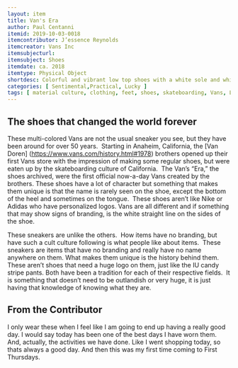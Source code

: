```yaml
---
layout: item
title: Van's Era 
author: Paul Centanni
itemid: 2019-10-03-0018
itemcontributor: J’essence Reynolds 
itemcreator: Vans Inc
itemsubjecturl: 
itemsubject: Shoes
itemdate: ca. 2018
itemtype: Physical Object
shortdesc: Colorful and vibrant low top shoes with a white sole and white laces.  They have black and white checkers with a yellow stripe right through the shoe.  It also has hits of teal and raspberry
categories: [ Sentimental,Practical, Lucky ]
tags: [ material culture, clothing, feet, shoes, skateboarding, Vans, Lucky]
---
```


## The shoes that changed the world forever

These multi-colored Vans are not the usual sneaker you see, but they have been around for over 50 years.  Starting in Anaheim, California, the [Van Doren] (https://www.vans.com/history.html#1978) brothers opened up their first Vans store with the impression of making some regular shoes, but were eaten up by the skateboarding culture of California.  The Van’s “Era,” the shoes archived, were the first official now-a-day Vans created by the brothers. These shoes have a lot of character but something that makes them unique is that the name is rarely seen on the shoe, except the bottom of the heel and sometimes on the tongue.  These shoes aren’t like Nike or Adidas who have personalized logos. Vans are all different and if something that may show signs of branding, is the white straight line on the sides of the shoe.


These sneakers are unlike the others.  How items have no branding, but have such a cult culture following is what people like about items.  These sneakers are items that have no branding and really have no name anywhere on them. What makes them unique is the history behind them.  These aren’t shoes that need a huge logo on them, just like the IU candy stripe pants. Both have been a tradition for each of their respective fields.  It is something that doesn’t need to be outlandish or very huge, it is just having that knowledge of knowing what they are.


## From the Contributor

 I only wear these when I feel like I am going to end up having a really good day.  I would say today has been one of the best days I have worn them.  And, actually, the activities we have done.  Like I went shopping today, so thats always a good day.  And then this was my first time coming to First Thursdays.
